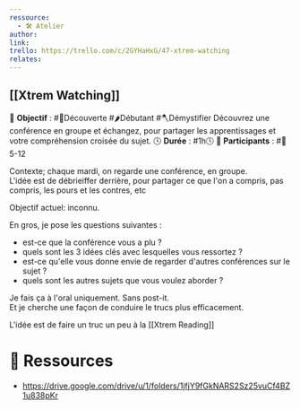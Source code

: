 ```yaml
---
ressource:
  - 🛠️ Atelier
author: 
link: 
trello: https://trello.com/c/2GYHaHxG/47-xtrem-watching
relates:
---
```

## [[Xtrem Watching]]

🎯 **Objectif** : #🔭Découverte #🌶️Débutant #🪓Démystifier 
	Découvrez une conférence en groupe et échangez, pour partager les apprentissages et votre compréhension croisée du sujet.
🕓 **Durée** : #1h🕓 
👥 **Participants** : #👥5-12 


Contexte; chaque mardi, on regarde une conférence, en groupe.  
L'idée est de débrieiffer derrière, pour partager ce que l'on a compris, pas compris, les pours et les contres, etc

Objectif actuel: inconnu.

En gros, je pose les questions suivantes :
- est-ce que la conférence vous a plu ?
- quels sont les 3 idées clés avec lesquelles vous ressortez ?
- est-ce qu'elle vous donne envie de regarder d'autres conférences sur le sujet ?
- quels sont les autres sujets que vous voulez aborder ?

Je fais ça à l'oral uniquement. Sans post-it.  
Et je cherche une façon de conduire le trucs plus efficacement.

L'idée est de faire un truc un peu à la [[Xtrem Reading]]

# 🔗 Ressources

- https://drive.google.com/drive/u/1/folders/1jfjY9fGkNARS2Sz25vuCf4BZ1u838pKr